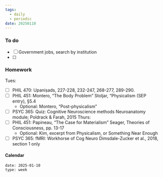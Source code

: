 ```yaml
---
tags:
  - daily
  - periodic
date: 20250110
---
```

### To do
- [ ] Government jobs, search by institution 
- [ ] 

### Homework
Tues:
- [ ] PHIL 470: Upaniṣads, 227-228, 232-247, 268-277, 289-290. 
- [ ] PHIL 451: Montero, “The Body Problem” Stoljar, “Physicalism (SEP entry), §5.4 
	- Optional: Montero, “Post-physicalism”
- [ ] PSYC 365: Quiz: Cognitive Neuroscience methods Neuroanatomy module; Poldrack & Farah, 2015
Thurs:
- [ ] PHIL 451: Papineau, “The Case for Materialism” Seager, Theories of Consciousness, pp. 13-17
	- Optional: Kim, excerpt from Physicalism, or Something Near Enough
- [ ] PSYC 365:  fMRI: Workhorse of Cog Neuro Dimsdale-Zucker et al., 2018, section 1 only
#### Calendar
```gEvent
date: 2025-01-10
type: week
```


